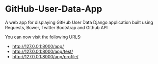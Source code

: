 # GitHub-User-Data-App
A web app for displaying GitHub User Data 
Django application built using Requests, Bower, Twitter Bootstrap and Github API

You can now visit the following URLS:

* http://127.0.0.1:8000/app/
* http://127.0.0.1:8000/app/test/
* http://127.0.0.1:8000/app/profile/
